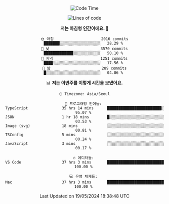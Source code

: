 <div align="center">

<br />

 <!--START_SECTION:waka-->
![Code Time](http://img.shields.io/badge/Code%20Time-2%2C491%20hrs%2015%20mins-blue)

![Lines of code](https://img.shields.io/badge/%EC%A0%80%EB%8A%94%20%EC%97%AC%ED%83%9C%EA%B9%8C%EC%A7%80%20-4.0%20million%20%EC%A4%84%EC%9D%98%20%EC%BD%94%EB%93%9C%EB%A5%BC%20%EC%9E%91%EC%84%B1%ED%96%88%EC%96%B4%EC%9A%94.-blue)

**저는 아침형 인간이에요. 🐤** 

```text
🌞 아침                     2016 commits        ███████░░░░░░░░░░░░░░░░░░   28.29 % 
🌆 낮　                     3570 commits        █████████████░░░░░░░░░░░░   50.10 % 
🌃 저녁                     1251 commits        ████░░░░░░░░░░░░░░░░░░░░░   17.56 % 
🌙 밤　                     289 commits         █░░░░░░░░░░░░░░░░░░░░░░░░   04.06 % 
```


📊 **저는 이번주를 이렇게 시간을 보냈어요.** 

```text
🕑︎ Timezone: Asia/Seoul

💬 프로그래밍 언어들: 
TypeScript               35 hrs 14 mins      ████████████████████████░   95.07 % 
JSON                     1 hr 18 mins        █░░░░░░░░░░░░░░░░░░░░░░░░   03.53 % 
Image (svg)              18 mins             ░░░░░░░░░░░░░░░░░░░░░░░░░   00.81 % 
TSConfig                 5 mins              ░░░░░░░░░░░░░░░░░░░░░░░░░   00.24 % 
JavaScript               3 mins              ░░░░░░░░░░░░░░░░░░░░░░░░░   00.17 % 

🔥 에디터들: 
VS Code                  37 hrs 3 mins       █████████████████████████   100.00 % 

💻 운영 체제들: 
Mac                      37 hrs 3 mins       █████████████████████████   100.00 % 
```


 Last Updated on 19/05/2024 18:38:48 UTC
<!--END_SECTION:waka-->

</div>
